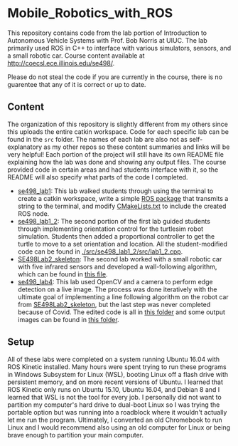 # Mobile_Robotics_with_ROS
This repository contains code from the lab portion of Introduction to Autonomous Vehicle Systems with Prof. Bob Norris at UIUC. The lab primarily used ROS in C++ to interface with various simulators, sensors, and a small robotic car. Course content available at http://coecsl.ece.illinois.edu/se498/.  
  
Please do not steal the code if you are currently in the course, there is no guarentee that any of it is correct or up to date.  

## Content
The organization of this repository is slightly different from my others since this uploads the entire catkin workspace. Code for each specific lab can be found in the <code>src</code> folder. The names of each lab are also not as self-explanatory as my other repos so these content summaries and links will be very helpful! Each portion of the project will still have its own README file explaining how the lab was done and showing any output files. The course provided code in certain areas and had students interface with it, so the README will also specify what parts of the code I completed.  
* [se498_lab1](https://github.com/monk200/Mobile_Robotics_with_ROS/tree/main/src/se498_lab1): This lab walked students through using the terminal to create a catkin workspace, write a simple [ROS package](https://github.com/monk200/Mobile_Robotics_with_ROS/blob/main/src/se498_lab1/src/lab1.cpp) that transmits a string to the terminal, and modify [CMakeLists.txt](https://github.com/monk200/Mobile_Robotics_with_ROS/blob/main/src/se498_lab1/CMakeLists.txt) to include the created ROS node.
* [se498_lab1_2](https://github.com/monk200/Mobile_Robotics_with_ROS/tree/main/src/se498_lab1_2): The second portion of the first lab guided students through implementing orientation control for the turtlesim robot simulation. Students then added a proportional controller to get the turtle to move to a set orientation and location. All the student-modified code can be found in [./src/se498_lab1_2/src/lab1_2.cpp](https://github.com/monk200/Mobile_Robotics_with_ROS/blob/main/src/se498_lab1_2/src/lab1_2.cpp).
* [SE498Lab2_skeleton](https://github.com/monk200/Mobile_Robotics_with_ROS/tree/main/src/SE498Lab2_skeleton): The second lab worked with a small robotic car with five infrared sensors and developed a wall-following algorithm, which can be found in [this file](https://github.com/monk200/Mobile_Robotics_with_ROS/blob/main/src/SE498Lab2_skeleton/src/wallfollow.cpp).
* [se498_lab4](https://github.com/monk200/Mobile_Robotics_with_ROS/tree/main/src/se498_lab4): This lab used OpenCV and a camera to perform edge detection on a live image. The process was done iteratively with the ultimate goal of implementing a line following algorithm on the robot car from [SE498Lab2_skeleton](https://github.com/monk200/Mobile_Robotics_with_ROS/tree/main/src/SE498Lab2_skeleton), but the last step was never completed because of Covid. The edited code is all in [this folder](https://github.com/monk200/Mobile_Robotics_with_ROS/tree/main/src/se498_lab4/src) and some output images can be found in [this folder](https://github.com/monk200/Mobile_Robotics_with_ROS/tree/main/src/se498_lab4/images).  

## Setup
All of these labs were completed on a system running Ubuntu 16.04 with ROS Kinetic installed. Many hours were spent trying to run these programs in Windows Subsystem for Linux (WSL), booting Linux off a flash drive with persistent memory, and on more recent versions of Ubuntu. I learned that ROS Kinetic only runs on Ubuntu 15.10, Ubuntu 16.04, and Debian 8 and I learned that WSL is not the tool for every job. I personally did not want to partition my computer's hard drive to dual-boot Linux so I was trying the portable option but was running into a roadblock where it wouldn't actually let me run the program. Ultimately, I converted an old Chromebook to run Linux and I would recommend also using an old computer for Linux or being brave enough to partition your main computer.
